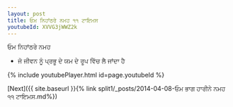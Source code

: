 ```yaml
---
layout: post
title: ਓਮ ਨਿਹਾਂਠਰੇ ਨਮਹ ੧੧ ਟਾਇਮਸ
youtubeId: XVVG3jWWZ2k
---
```

 
 
 ਓਮ ਨਿਹਾਂਠਰੇ ਨਮਹ  
 
 -  ਜੋ ਜੀਵਨ ਨੂੰ ਪ੍ਰਭੂ ਦੇ ਯਮ ਦੇ ਰੂਪ ਵਿੱਚ ਲੈ ਜਾਂਦਾ ਹੈ 
 
  
 
  
 
 
 
 
 
 


{% include youtubePlayer.html id=page.youtubeId %}
 
[Next]({{ site.baseurl }}{% link  split1/_posts/2014-04-08-ਓਮ ਭਾਗ ਹਾਰੀਨੇ ਨਮਹ ੧੧ ਟਾਇਮਸ.md%})
 
